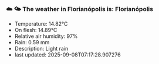 ### ☁️ 🌤️  The weather in Florianópolis is: Florianópolis

- Temperature: 14.82°C
- On flesh: 14.89°C
- Relative air humidity: 97%
- Rain: 0.59 mm
- Description: Light rain
- last updated: 2025-09-08T07:17:28.907276
